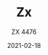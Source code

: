 ---
designer: "Pedrali R&D"
description: "An%20oblique%20column%2C%20diagonally%20cut%20to%20the%20base%2C%20it%20is%20the%20peculiar%20cut%20for%20ZX%20barstool.%20A%20tribute%20to%20innovative%20graphic%20solutions%20along%20with%20a%20defined%20design.%20Brushed%20stainless%20steel%20barstool%20with%20upholstered%20seat%20in%20fabric%2C%20leather%20or%20simil%20leather."
image_primary: "img/ZX_4476_02_zoom.jpg"
image_secondary: "img/ZX_4476_01_zoom.jpg"
manufacturer: "Pedrali"
href: "https://www.pedrali.it/en/products/catalog/Stool-ZX-4476/"
subtitle: "ZX 4476"
tags: 
  - "Pedrali"
  - "stools"
title: "Zx"
category: "stools"
slug: "/manufacturers/pedrali/stools/pedrali-r-d-zx"
date: "2021-02-18"
---